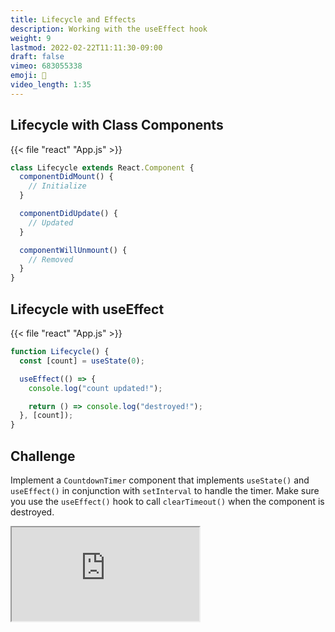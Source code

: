```yaml
---
title: Lifecycle and Effects
description: Working with the useEffect hook
weight: 9
lastmod: 2022-02-22T11:11:30-09:00
draft: false
vimeo: 683055338
emoji: 🌱
video_length: 1:35
---
```


## Lifecycle with Class Components

{{< file "react" "App.js" >}}

```jsx
class Lifecycle extends React.Component {
  componentDidMount() {
    // Initialize
  }

  componentDidUpdate() {
    // Updated
  }

  componentWillUnmount() {
    // Removed
  }
}
```

## Lifecycle with useEffect

{{< file "react" "App.js" >}}

```jsx
function Lifecycle() {
  const [count] = useState(0);

  useEffect(() => {
    console.log("count updated!");

    return () => console.log("destroyed!");
  }, [count]);
}
```

## Challenge

Implement a `CountdownTimer` component that implements `useState()` and `useEffect()` in conjunction with `setInterval` to handle the timer. Make sure you use the `useEffect()` hook to call `clearTimeout()` when the component is destroyed.

<iframe class="frame-full" src="https://stackblitz.com/edit/react-2j1xe5?embed=1&file=src/App.js"></iframe>
